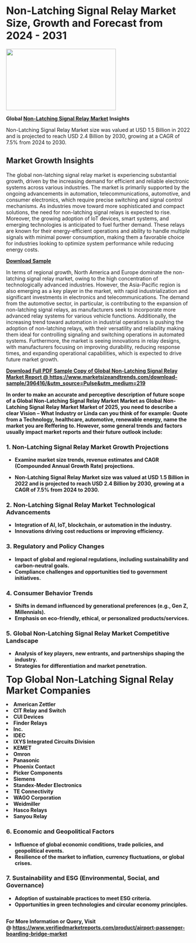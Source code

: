 <H1>Non-Latching Signal Relay Market Size, Growth and Forecast from 2024 - 2031</H1><img class="aligncenter size-medium wp-image-584254" src="https://thirdeyenews.in/wp-content/uploads/2024/09/Global-Market-Research-300x168.jpeg" alt="" width="300" height="168" /><p><strong>Global&nbsp;<a href="https://www.marketsizeandtrends.com/download-sample/396416/&amp;utm_source=Pulse&amp;utm_medium=219">Non-Latching Signal Relay Market</a> Insights</strong></p><p>Non-Latching Signal Relay Market size was valued at USD 1.5 Billion in 2022 and is projected to reach USD 2.4 Billion by 2030, growing at a CAGR of 7.5% from 2024 to 2030.</p><p><h2>Market Growth Insights</h2> <p>The global non-latching signal relay market is experiencing substantial growth, driven by the increasing demand for efficient and reliable electronic systems across various industries. The market is primarily supported by the ongoing advancements in automation, telecommunications, automotive, and consumer electronics, which require precise switching and signal control mechanisms. As industries move toward more sophisticated and compact solutions, the need for non-latching signal relays is expected to rise. Moreover, the growing adoption of IoT devices, smart systems, and emerging technologies is anticipated to fuel further demand. These relays are known for their energy-efficient operations and ability to handle multiple signals with minimal power consumption, making them a favorable choice for industries looking to optimize system performance while reducing energy costs.</p> <p><strong><a href="#">Download Sample</a></strong></p> <p>In terms of regional growth, North America and Europe dominate the non-latching signal relay market, owing to the high concentration of technologically advanced industries. However, the Asia-Pacific region is also emerging as a key player in the market, with rapid industrialization and significant investments in electronics and telecommunications. The demand from the automotive sector, in particular, is contributing to the expansion of non-latching signal relays, as manufacturers seek to incorporate more advanced relay systems for various vehicle functions. Additionally, the increasing trend toward automation in industrial operations is pushing the adoption of non-latching relays, with their versatility and reliability making them ideal for controlling signaling and switching operations in automated systems. Furthermore, the market is seeing innovations in relay designs, with manufacturers focusing on improving durability, reducing response times, and expanding operational capabilities, which is expected to drive future market growth.</p> <p><strong><a href="#"></p><p><span class=""><strong>Download Full PDF Sample Copy of Global Non-Latching Signal Relay Market Report</strong> @ <a href="https://www.marketsizeandtrends.com/download-sample/396416/&amp;utm_source=Pulse&amp;utm_medium=219" target="_blank">https://www.marketsizeandtrends.com/download-sample/396416/&amp;utm_source=Pulse&amp;utm_medium=219</a></span></p><p>In order to make an accurate and perceptive description of future scope of a Global&nbsp;Non-Latching Signal Relay Market Market as Global&nbsp;Non-Latching Signal Relay Market Market of 2025, you need to describe a clear Vision &ndash; What Industry or Linda can you think of for example: Quote from a Technology, healthcare, automotive, renewable energy, name the market you are Reffering to. However, some general trends and factors usually impact market reports and their future outlook include:</p><h3>1.&nbsp;<strong>Non-Latching Signal Relay Market Growth Projections</strong></h3><ul><li>Examine market size trends, revenue estimates and CAGR (Compounded Annual Growth Rate) projections.</li><li><p>Non-Latching Signal Relay Market size was valued at USD 1.5 Billion in 2022 and is projected to reach USD 2.4 Billion by 2030, growing at a CAGR of 7.5% from 2024 to 2030.</p></li></ul><h3>2.&nbsp;<strong>Non-Latching Signal Relay Market Technological Advancements</strong></h3><ul><li>Integration of AI, IoT, blockchain, or automation in the industry.</li><li>Innovations driving cost reductions or improving efficiency.</li></ul><h3>3.&nbsp;<strong>Regulatory and Policy Changes</strong></h3><ul><li>Impact of global and regional regulations, including sustainability and carbon-neutral goals.</li><li>Compliance challenges and opportunities tied to government initiatives.</li></ul><h3>4.&nbsp;<strong>Consumer Behavior Trends</strong></h3><ul><li>Shifts in demand influenced by generational preferences (e.g., Gen Z, Millennials).</li><li>Emphasis on eco-friendly, ethical, or personalized products/services.</li></ul><h3>5.&nbsp;<strong>Global Non-Latching Signal Relay Market Competitive Landscape</strong></h3><ul><li>Analysis of key players, new entrants, and partnerships shaping the industry.</li><li>Strategies for differentiation and market penetration.</li></ul><p data-pm-slice="1 1 []"><span style="color: inherit; font-family: inherit; font-size: 25px;">Top Global Non-Latching Signal Relay Market Companies</span></p><div class="" data-test-id=""><p><li>American Zettler</li><li> CIT Relay and Switch</li><li> CUI Devices</li><li> Finder Relays</li><li> Inc.</li><li> IDEC</li><li> IXYS Integrated Circuits Division</li><li> KEMET</li><li> Omron</li><li> Panasonic</li><li> Phoenix Contact</li><li> Picker Components</li><li> Siemens</li><li> Standex-Meder Electronics</li><li> TE Connectivity</li><li> WAGO Corporation</li><li> Weidmiller</li><li> Hasco Relays</li><li> Sanyou Relay</li></p></div><h3>6.&nbsp;<strong>Economic and Geopolitical Factors</strong></h3><ul><li>Influence of global economic conditions, trade policies, and geopolitical events.</li><li>Resilience of the market to inflation, currency fluctuations, or global crises.</li></ul><h3>7.&nbsp;<strong>Sustainability and ESG (Environmental, Social, and Governance)</strong></h3><ul><li>Adoption of sustainable practices to meet ESG criteria.</li><li>Opportunities in green technologies and circular economy principles.</li></ul><h2><strong style="font-size: 14px;">For More Information or Query, Visit @&nbsp;</strong><a style="background-color: #ffffff; font-size: 14px;" href="https://www.marketsizeandtrends.com/report/non-latching-signal-relay-market/" target="_blank">https://www.verifiedmarketreports.com/product/airport-passenger-boarding-bridge-market</a></h2>
